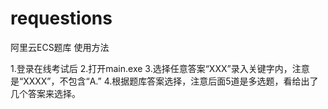 # requestions
阿里云ECS题库
使用方法

1.登录在线考试后
2.打开main.exe
3.选择任意答案“XXX”录入关键字内，注意是“XXXX”，不包含“A.”
4.根据题库答案选择，注意后面5道是多选题，看给出了几个答案来选择。
